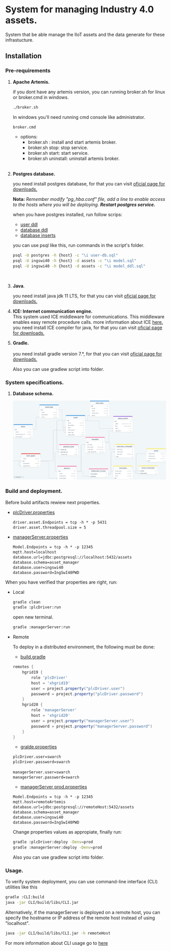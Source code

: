 # System for managing Industry 4.0 assets.

System that be able manage the IIoT assets and the data generate for these infrastucture.  


## Installation

### Pre-requirements

1. **Apache Artemis.**

    if you dont have any artemis version, you can running broker.sh for linux or broker.cmd in windows.

    ```bash
    ./broker.sh
    ```
    In windows you'll need running cmd console like administrator.
    ```bash
    broker.cmd
    ```
    * options:
        * broker.sh : install and start artemis broker.
        * broker.sh stop: stop service.
        * broker.sh start: start service.
        * broker.sh uninstall: uninstall artemis broker.
    <br>    

2. **Postgres database.**
    <br>    

    you need install postgres database, for that you can visit <a href="https://www.postgresql.org/download/">oficial page for downloads.</a> 
    <br>

    **Nota:** *Remember modify "pg_hba.conf" file, add a line to enable access to the hosts where you will be deploying. **Restart postgres service.***
    <br>

    when you have postgres installed, run follow scrips:

    * [user ddl](../scriptsSQL/user-db.sql)
    * [database ddl](../scriptsSQL/model.sql)
    * [database inserts](../scriptsSQL/model_inserts.sql)

    you can use psql like this, run commands in the script's folder.

    ```bash
    psql -U postgres -h {host} -c "\i user-db.sql"
    psql -U ingswi40 -h {host} -d assets -c "\i model.sql"
    psql -U ingswi40 -h {host} -d assets -c "\i model_ddl.sql"
    ```
    <br>    

3. **Java**.
    <br>    

    you need install java jdk 11 LTS, for that you can visit <a href="https://www.oracle.com/co/java/technologies/downloads/">oficial page for downloads.</a>
    <br>    

4. **ICE: Internet communication engine.**<br>
    This system used ICE middleware for communications. This middleware enables easy remote procedure calls. more information about ICE <a href="https://zeroc.com/products/ice">here.</a>    <br>
    you need install ICE compiler for java, for that you can visit <a href="https://zeroc.com/downloads/ice/3.7/java">oficial page for downloads.</a> 
    <br>    
5. **Gradle.**    <br>        
    you need install gradle version 7.*, for that you can visit <a href="https://gradle.org/install/">oficial page for downloads.</a>

    Also you can use gradlew script into folder.

### System specifications.

1. **Database schema.**

    ![modelo](../../Documentation/Design/model/model.png)
 
### Build and deployment.

Before build artifacts rewiew next properties.

- [plcDriver.properties](./plcDriver/src/main/resources/application.properties)
    ```properties
    driver.asset.Endpoints = tcp -h * -p 5431
    driver.asset.threadpool.size = 5
    ```

- [managerServer.properties](./managerServer/src/main/resources/application.properties)

    ```properties
    Model.Endpoints = tcp -h * -p 12345
    mqtt.host=localhost
    database.url=jdbc:postgresql://localhost:5432/assets
    database.schema=asset_manager
    database.user=ingswi40
    database.password=IngSwI40PWD
    ```

When you have verified thar properties are right, run:

* Local
    ```bash
    gradle clean
    gradle :plcDriver:run
    ```
    open new terminal.
    ```bash
    gradle :managerServer:run
    ```
* Remote

    To deploy in a distributed environment, the following must be done: 

    * [build.gradle](build.gradle)
    ```gradle
    remotes {
        hgrid19 {
            role 'plcDriver'
            host = 'xhgrid19'
            user = project.property("plcDriver.user")
            password = project.property("plcDriver.password")
        }
        hgrid20 {
            role 'managerServer'
            host = 'xhgrid20'
            user = project.property("managerServer.user")
            password = project.property("managerServer.password")
        }
    }
    ```
    * [gralde.properties](gradle.properties)
    ```properties
    plcDriver.user=swarch
    plcDriver.password=swarch

    managerServer.user=swarch
    managerServer.password=swarch
    ```
    * [managerServer prod.properties](./managerServer/src/main/resources/prod.properties)
    ```properties
    Model.Endpoints = tcp -h * -p 12345
    mqtt.host=remoteArtemis
    database.url=jdbc:postgresql://remoteHost:5432/assets
    database.schema=asset_manager
    database.user=ingswi40
    database.password=IngSwI40PWD
    ```
    Change properties values as appropiate, finally run:

    ```bash
    gradle :plcDriver:deploy -Denv=prod
    gradle :managerServer:deploy -Denv=prod
    ```

    Also you can use gradlew script into folder.

### Usage.

To verify system deployment, you can use command-line interface (CLI) utilities like this

```bash
gradle :CLI:build
java -jar CLI/build/libs/CLI.jar
```
Alternatively, if the managerServer is deployed on a remote host, you can specify the hostname or IP address of the remote host instead of using "localhost".

```bash
java -jar CLI/build/libs/CLI.jar -h remoteHost
```
For more information about CLI usage go to [here](./CLI/Readme.md)